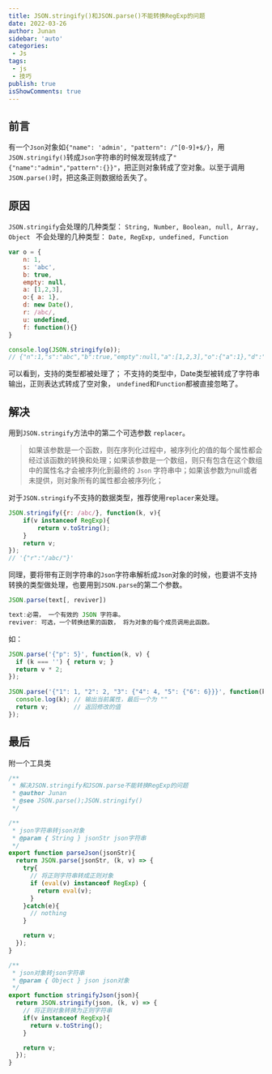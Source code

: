 ```yaml
---
title: JSON.stringify()和JSON.parse()不能转换RegExp的问题
date: 2022-03-26
author: Junan
sidebar: 'auto'
categories:
 - Js
tags:
 - js
 - 技巧
publish: true
isShowComments: true
---
```


## 前言

有一个`Json`对象如`{"name": 'admin', "pattern": /^[0-9]+$/}`，用`JSON.stringify()`转成`Json`字符串的时候发现转成了`"{"name":"admin","pattern":{}}"`，把正则对象转成了空对象。以至于调用`JSON.parse()`时，把这条正则数据给丢失了。

## 原因

`JSON.stringify`会处理的几种类型： `String, Number, Boolean, null, Array, Object `
不会处理的几种类型： `Date, RegExp, undefined, Function`

```javascript
var o = {
    n: 1,
    s: 'abc',
    b: true,
    empty: null,
    a: [1,2,3],
    o:{ a: 1},
    d: new Date(),
    r: /abc/,
    u: undefined,
    f: function(){}
}

console.log(JSON.stringify(o));
// {"n":1,"s":"abc","b":true,"empty":null,"a":[1,2,3],"o":{"a":1},"d":"2018-07-05T02:49:37.194Z","r":{}}
```

可以看到，支持的类型都被处理了； 不支持的类型中，Date类型被转成了字符串输出，正则表达式转成了空对象， `undefined`和`Function`都被直接忽略了。

## 解决

用到`JSON.stringify`方法中的第二个可选参数 `replacer`。

> 如果该参数是一个函数，则在序列化过程中，被序列化的值的每个属性都会经过该函数的转换和处理；如果该参数是一个数组，则只有包含在这个数组中的属性名才会被序列化到最终的 `Json` 字符串中；如果该参数为null或者未提供，则对象所有的属性都会被序列化；

对于`JSON.stringify`不支持的数据类型，推荐使用`replacer`来处理。

```js
JSON.stringify({r: /abc/}, function(k, v){
    if(v instanceof RegExp){
        return v.toString();
    }
    return v;
});
// '{"r":"/abc/"}'
```

同理，要将带有正则字符串的`Json`字符串解析成`Json`对象的时候，也要讲不支持转换的类型做处理，也要用到`JSON.parse`的第二个参数。

```js
JSON.parse(text[, reviver])

text:必需， 一个有效的 JSON 字符串。
reviver: 可选，一个转换结果的函数， 将为对象的每个成员调用此函数。
```

如：

```js
JSON.parse('{"p": 5}', function(k, v) {
  if (k === '') { return v; } 
  return v * 2;               
});                          
 
JSON.parse('{"1": 1, "2": 2, "3": {"4": 4, "5": {"6": 6}}}', function(k, v) {
  console.log(k); // 输出当前属性，最后一个为 ""
  return v;       // 返回修改的值
});

```

## 最后

附一个工具类

```js
/**
 * 解决JSON.stringify和JSON.parse不能转换RegExp的问题
 * @author Junan
 * @see JSON.parse();JSON.stringify()
 */

/**
 * json字符串转json对象
 * @param { String } jsonStr json字符串
 */
export function parseJson(jsonStr){
  return JSON.parse(jsonStr, (k, v) => {
    try{
      // 将正则字符串转成正则对象
      if (eval(v) instanceof RegExp) {
        return eval(v);
      }
    }catch(e){
      // nothing
    }

    return v;
  });
}

/**
 * json对象转json字符串
 * @param { Object } json json对象
 */
export function stringifyJson(json){
  return JSON.stringify(json, (k, v) => {
    // 将正则对象转换为正则字符串
    if(v instanceof RegExp){
      return v.toString();
    }

    return v;
  });
}
```


